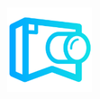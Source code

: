 <div style="width: 100%; height: 100vh; display: flex; align-items: center; justify-content: center">
  <img src="./readme_src/Logo.png" width="150px" height="150px"/>
</div>

# FotoHub

![](./readme_src/dispositivo.png)
## Introducción

Este proyecto fue realizado como trabajo final de la Lic. en Diseño Multimedial de la Facultad de Artes en la UNLP.

## Problematica

Muchas veces, los fotógrafos y videografos se encuentran con la situación de estar en un lugar remoto y quedarse sin espacio en la tarjeta de memoria, sin posibilidad de hacer una copia por falta de una computadora. Esto quiere decir que pase lo que pase ya no pueden seguir trabajando, o tienen que ponerse a revisar qué borrar.

Otro de los problemas es la organización del material. Muchas veces los productores de contenido concurren a eventos sociales y necesitan entregar el material de la jornada lo antes posible. Esto quiere decir que se debe ordenar, seleccionar y en ocasiones editar las fotos rápidamente. Para esto en general depende de tener una computadora cerca, poder copiar los archivos, seleccionarlos, y luego editarlos y/o enviarlos.

## Propuesta

Este producto viene a solucionar estas cuestiones a partir de catalogar y hacer una copia de seguridad ordenada y sin redundancia a un disco rígido que, además, funciona como un punto de acceso por el cuál se podrán traspasar los archivos entre dispositivos en cualquier lugar y a cualquier dispositivo que tenga Wi-Fi. Todo esto sin necesidad de contar con red eléctrica, ni conexión a internet.

Por el alcance del proyecto y el tamaño, lo que hice fue prototipar un MVP que pueda dar cuenta del objetivo general del trabajo.

## MVP

El proyecto requería: 
- una web app en donde se podría revisar las fotos, catalogarlas y buscar archivos mediante filtros y la catalogación antes realizada.
- Un dispositivo capaz de gestionar el almacenamiento de los datos y servir de interfaz para poder ver los datos.

Para esto utilicé una Raspberry Pi4, en la que monté un servidor con el CMS Strapi que permite utilizar una base de datos SQLite y habilita endpoints como interfaz (API REST).
También, instalé un servidor cliente hecho en Vuejs para generar una interfaz visual para el usuario y hacer transparente la comunicación con la api.

La conexión con la cámara fue realizada a partir del repositorio https://github.com/shezi/airmtp que se incluye dentro de la carpeta `/airmtp`. Con esto se pueden bajar las imagenes tomadas con una cámara a una determinada carpeta de una PC. Luego realicé un folder watcher, que se comunica con el backend de PhotoHub para cargar las nuevas fotos.

Existe un sistema de alertas y notificaciones, desde el back hacia el front cuando se registra una nueva foto, que fue realizado con la librería Socket.io

![](./readme_src/Esquema-funcionamiento.png)

## Pantallas Web App

![](./readme_src/app.png)

## Instalación

- Se requiere NodeJS instalado en el sistema.
Se puede instalar desde la página https://nodejs.org/ de acuerdo con tu sistema operativo.

## 1 - Descargar proyecto:
  - Utilizando GIT:

    ```
    git clone https://github.com/pabloScaramutti/PhotoHub.git
    ```
  - Descargando el .zip desde el menú `Code`

## 2 - Instalando paquetes

Una vez descargado el proyecto, entrar desde la terminal o la consola de comandos de Windows al directorio `api-tesis` y `client-tesis`. En ambos directorios ejecutar el comando `npm install`

## 3 - Iniciar el servidor de Strapi y el cliente

Dentro del directorio `api` ejecutar: `npm run develop`

Dentro del directorio `cliente` ejecutar: `npm run serve`
